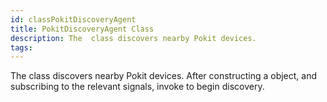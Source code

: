 ```yaml
---
id: classPokitDiscoveryAgent
title: PokitDiscoveryAgent Class
description: The  class discovers nearby Pokit devices.
tags:
---
```

The  <docRefTextType>  class discovers nearby Pokit devices.
After constructing a  <docRefTextType>  object, and subscribing to the relevant signals, invoke  <docRefTextType>  to begin discovery.